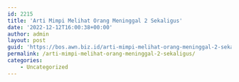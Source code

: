 ```yaml
---
id: 2215
title: 'Arti Mimpi Melihat Orang Meninggal 2 Sekaligus'
date: '2022-12-12T16:00:38+00:00'
author: admin
layout: post
guid: 'https://bos.awn.biz.id/arti-mimpi-melihat-orang-meninggal-2-sekaligus/'
permalink: /arti-mimpi-melihat-orang-meninggal-2-sekaligus/
categories:
    - Uncategorized
---
```


